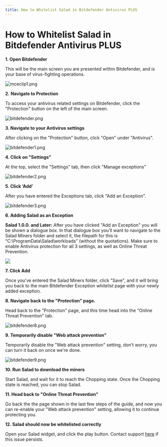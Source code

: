 ```yaml
---
title: How to Whitelist Salad in Bitdefender Antivirus PLUS
---
```


# How to Whitelist Salad in Bitdefender Antivirus PLUS

**1. Open Bitdefender**

This will be the main screen you are presented within Bitdefender, and is your base of virus-fighting operations.

![mceclip1.png](https://s3.amazonaws.com/helpscout.net/docs/assets/615b47bfca9e0011a4434693/images/619e6a459ccf62287e5f9a60/img-406-1637771491-556454367.png)

**2.** **Navigate to Protection**

To access your antivirus related settings on Bitdefender, click the "Protection" button on the left of the main screen.

![bitdefender.png](https://s3.amazonaws.com/helpscout.net/docs/assets/615b47bfca9e0011a4434693/images/619e6a45d3efbe495c3b25d2/img-406-1637771492-1061204201.png)

**3. Navigate to your Antivirus settings**

After clicking on the "Protection" button, click "Open" under "Antivirus".

![bitdefender1.png](https://s3.amazonaws.com/helpscout.net/docs/assets/615b47bfca9e0011a4434693/images/619e6a45efc78d0553e5d5e6/img-406-1637771492-237516311.png)

**4. Click on "Settings"**

At the top, select the "Settings" tab, then click "Manage exceptions"

![bitdefender2.png](https://s3.amazonaws.com/helpscout.net/docs/assets/615b47bfca9e0011a4434693/images/619e6a46d3efbe495c3b25d3/img-406-1637771493-1182079759.png)

**5. Click ‘Add’**

After you have entered the Exceptions tab, click "Add an Exception".

![bitdefender3.png](https://s3.amazonaws.com/helpscout.net/docs/assets/615b47bfca9e0011a4434693/images/619e6a469ccf62287e5f9a61/img-406-1637771494-1682107503.png)

**6. Adding Salad as an Exception**

**Salad 1.0.0. and Later:** After you have clicked "Add an Exception" you will be shown a dialogue box. In that dialogue box you’ll want to navigate to the Salad Miners folder and select it, the filepath for this is “C:\\ProgramData\\Salad\\workloads” (without the quotations). Make sure to enable Antivirus protection for all 3 settings, as well as Online Threat Prevention.

![](https://s3.amazonaws.com/helpscout.net/docs/assets/615b47bfca9e0011a4434693/images/62557769fc54e76aac36c37d/file-0ojEhmck2r.png)

**7. Click Add**

Once you’ve entered the Salad Miners folder, click "Save", and it will bring you back to the main Bitdefender Exception whitelist page with your newly added exception.

**8. Navigate back to the "Protection" page.**

Head back to the "Protection" page, and this time head into the "Online Threat Prevention" tab.

![bitdefender8.png](https://s3.amazonaws.com/helpscout.net/docs/assets/615b47bfca9e0011a4434693/images/619e6a462b380503dfe0818d/img-406-1637771495-1249661455.png)

**9. Temporarily disable "Web attack prevention"**

Temporarily disable the "Web attack prevention" setting, don't worry, you can turn it back on once we're done.

![bitdefender9.png](https://s3.amazonaws.com/helpscout.net/docs/assets/615b47bfca9e0011a4434693/images/619e6a47d3efbe495c3b25d5/img-406-1637771496-859699157.png)

**10. Run Salad to download the miners**

Start Salad, and wait for it to reach the Chopping state. Once the Chopping state is reached, you can stop Salad.

**11. Head back to "Online Threat Prevention"**

Go back the the page shown in the last few steps of the guide, and now you can re-enable your "Web attack prevention" setting, allowing it to continue protecting you.

**12. Salad should now be whitelisted correctly**

Open your Salad widget, and click the play button. Contact support [here](https://support.salad.io/hc/en-us/requests/new) if this issue persists.
